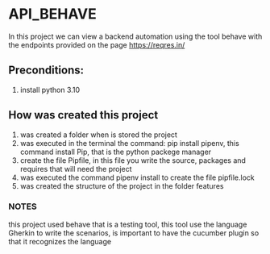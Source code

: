 # API_BEHAVE
In this project we can view a backend automation  using the tool behave with the endpoints provided on the page https://reqres.in/


## Preconditions:

1. install python 3.10

## How was created this project

1. was created a folder when is stored the project
2. was executed in the terminal the command: pip install pipenv, this command install Pip, that is the python packege manager
3. create the file Pipfile, in this file you write the source, packages and requires that will need the project
4. was executed the command pipenv install to create the file pipfile.lock
5. was created the structure of the project in the folder features

### NOTES

this project used behave that is a testing tool, this tool use the language Gherkin to write the scenarios,  is important to have the cucumber plugin so that it recognizes the language